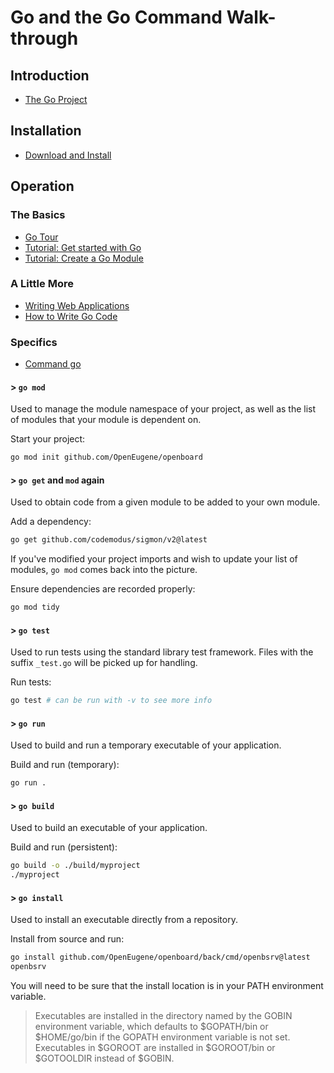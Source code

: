 # Go and the Go Command Walk-through

## Introduction

- [The Go Project](https://golang.org/project)

## Installation

- [Download and Install](https://golang.org/doc/install)

## Operation

### The Basics

- [Go Tour](https://tour.golang.org)
- [Tutorial: Get started with Go](https://golang.org/doc/tutorial/getting-started)
- [Tutorial: Create a Go Module](https://golang.org/doc/tutorial/create-module)

### A Little More

- [Writing Web Applications](https://golang.org/doc/articles/wiki)
- [How to Write Go Code](https://golang.org/doc/code)

### Specifics

- [Command go](https://golang.org/cmd/go)

#### > `go mod`

Used to manage the module namespace of your project, as well as the list of
modules that your module is dependent on. 

Start your project:

```sh
go mod init github.com/OpenEugene/openboard
```

#### > `go get` and `mod` again

Used to obtain code from a given module to be added to your own module.

Add a dependency:

```sh
go get github.com/codemodus/sigmon/v2@latest
```

If you've modified your project imports and wish to update your list of modules,
`go mod` comes back into the picture.

Ensure dependencies are recorded properly:

```sh
go mod tidy
```

#### > `go test`

Used to run tests using the standard library test framework. Files with the
suffix `_test.go` will be picked up for handling.

Run tests:

```sh
go test # can be run with -v to see more info
```

#### > `go run`

Used to build and run a temporary executable of your application.

Build and run (temporary):

```sh
go run .
```

#### > `go build`

Used to build an executable of your application.

Build and run (persistent):

```sh
go build -o ./build/myproject
./myproject
```

#### > `go install`

Used to install an executable directly from a repository.

Install from source and run:

```sh
go install github.com/OpenEugene/openboard/back/cmd/openbsrv@latest
openbsrv
```

You will need to be sure that the install location is in your PATH environment
variable.

> Executables are installed in the directory named by the GOBIN environment
> variable, which defaults to $GOPATH/bin or $HOME/go/bin if the GOPATH
> environment variable is not set. Executables in $GOROOT are installed in
> $GOROOT/bin or $GOTOOLDIR instead of $GOBIN.
